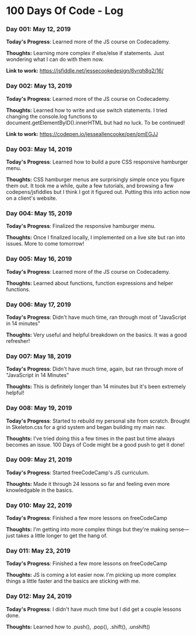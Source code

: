 # 100 Days Of Code - Log

### Day 001: May 12, 2019

**Today's Progress**: Learned more of the JS course on Codecademy.

**Thoughts:** Learning more complex if else/else if statements. Just wondering what I can do with them now.

**Link to work:** https://jsfiddle.net/jessecookedesign/6vrqh8g2/16/

### Day 002: May 13, 2019

**Today's Progress**: Learned more of the JS course on Codecademy.

**Thoughts:** Learned how to write and use switch statements. I tried changing the console.log functions to document.getElementByID().innerHTML but had no luck. To be continued!

**Link to work:** https://codepen.io/jesseallencooke/pen/pmEGJJ

### Day 003: May 14, 2019

**Today's Progress**: Learned how to build a pure CSS responsive hamburger menu.

**Thoughts:** CSS hamburger menus are surprisingly simple once you figure them out. It took me a while, quite a few tutorials, and browsing a few codepens/jsfiddles but I think I got it figured out. Putting this into action now on a client's website.

### Day 004: May 15, 2019

**Today's Progress**: Finalized the responsive hamburger menu.

**Thoughts:** Once I finalized locally, I implemented on a live site but ran into issues. More to come tomorrow!

### Day 005: May 16, 2019

**Today's Progress**: Learned more of the JS course on Codecademy.

**Thoughts:** Learned about functions, function expressions and helper functions.

### Day 006: May 17, 2019

**Today's Progress**: Didn't have much time, ran through most of "JavaScript in 14 minutes"

**Thoughts:** Very useful and helpful breakdown on the basics. It was a good refresher!

### Day 007: May 18, 2019

**Today's Progress**: Didn't have much time, again, but ran through more of "JavaScript in 14 Minutes"

**Thoughts:** This is definitely longer than 14 minutes but it's been extremely helpful!

### Day 008: May 19, 2019

**Today's Progress**: Started to rebuild my personal site from scratch. Brought in Skeleton.css for a grid system and began building my main nav.

**Thoughts:** I've tried doing this a few times in the past but time always becomes an issue. 100 Days of Code might be a good push to get it done!

### Day 009: May 21, 2019

**Today's Progress**: Started freeCodeCamp's JS curriculum.

**Thoughts:** Made it through 24 lessons so far and feeling even more knowledgable in the basics.


### Day 010: May 22, 2019

**Today's Progress**: Finished a few more lessons on freeCodeCamp

**Thoughts:** I'm getting into more complex things but they're making sense—just takes a little longer to get the hang of.


### Day 011: May 23, 2019

**Today's Progress**: Finished a few more lessons on freeCodeCamp

**Thoughts:** JS is coming a lot easier now. I'm picking up more complex things a little faster and the basics are sticking with me.

### Day 012: May 24, 2019

**Today's Progress**: I didn't have much time but I did get a couple lessons done.

**Thoughts:** Learned how to .push(), .pop(), .shift(), .unshift()
